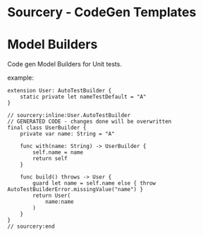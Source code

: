 # Sourcery - CodeGen Templates

# Model Builders
Code gen Model Builders for Unit tests. 

example:
```
extension User: AutoTestBuilder {
    static private let nameTestDefault = "A"
}

// sourcery:inline:User.AutoTestBuilder
// GENERATED CODE - changes done will be overwritten
final class UserBuilder {
    private var name: String = "A" 

    func with(name: String) -> UserBuilder {
        self.name = name
        return self
    }

    func build() throws -> User {
        guard let name = self.name else { throw AutoTestBuilderError.missingValue("name") }
        return User(
            name:name
        )
    }
}
// sourcery:end
```
